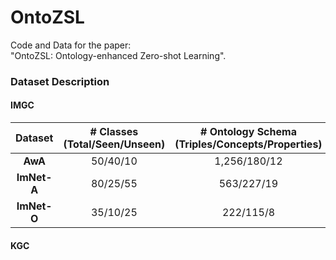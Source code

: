 # OntoZSL

Code and Data for the paper:  
"OntoZSL: Ontology-enhanced Zero-shot Learning".  

### Dataset Description

#### IMGC
|Dataset| # Classes (Total/Seen/Unseen) | # Ontology Schema (Triples/Concepts/Properties) |  
|:------:|:------:|:------:| 
|**AwA**|50/40/10| 1,256/180/12| 
|**ImNet-A**|80/25/55|563/227/19| 
|**ImNet-O**|35/10/25|222/115/8| 

#### KGC

